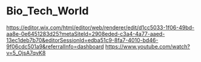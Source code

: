 # Bio_Tech_World
https://editor.wix.com/html/editor/web/renderer/edit/d1cc5033-1f06-49bd-aa8e-0e6451283d25?metaSiteId=2908eded-c3a4-4a77-aaed-13ec1deb7b70&editorSessionId=edba51c9-8fa7-4010-bd46-9f06cdc501a9&referralInfo=dashboard
https://www.youtube.com/watch?v=5_OjsA7qvK8 
